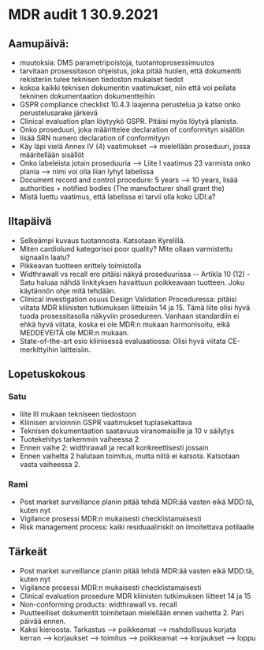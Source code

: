# MDR audit 1 30.9.2021

## Aamupäivä:
- muutoksia: DMS parametripoistoja, tuotantoprosessimuutos
- tarvitaan prosessitason ohjeistus, joka pitää huolen, että dokumentti rekisteriin tulee teknisen tiedoston mukaiset tiedot
- kokoa kaikki teknisen dokumentin vaatimukset, niin että voi peilata tekninen dokumentaation dokumentteihin
- GSPR compliance checklist 10.4.3 laajenna perustelua ja katso onko perustelusarake järkevä
- Clinical evaluation plan löytyykö GSPR. Pitäisi myös löytyä planista.
- Onko proseduuri, joka määrittelee declaration of conformityn sisällön
- lisää SRN numero declaration of conformityyn
- Käy läpi vielä Annex IV (4) vaatimukset --> mielellään proseduuri, jossa määritellään sisällöt
- Onko labeleista jotain proseduuria --> Liite I vaatimus 23 varmista onko plania --> nimi voi olla liian lyhyt labelissa
- Document record and control procedure: 5 years --> 10 years, lisää authorities + notified bodies (The manufacturer shall grant the)
- Mistä luettu vaatimus, että labelissa ei tarvii olla koko UDI:a?

## Iltapäivä
- Selkeämpi kuvaus tuotannosta. Katsotaan Kyrelillä.
- Miten cardiolund kategorisoi poor quality? Mite ollaan varmistettu signaalin laatu?
- Pikkeavan tuotteen erittely toimistolla
- Widthrawall vs recall ero pitäisi näkyä proseduurissa -- Artikla 10 (12) - Satu haluaa nähdä linkityksen havaittuun poikkeavaan tuotteen. Joku käytännön ohje mitä tehdään.
- Clinical investigation osuus Design Validation Proceduressa: pitäisi viitata MDR kliinisten tutkimuksen liitteisiin 14 ja 15. Tämä liite olisi hyvä tuoda prosessitasolla näkyviin prosedureen. Vanhaan standardiin ei ehkä hyvä viitata, koska ei ole MDR:n mukaan harmonisoitu, eikä MEDDEVEITÄ ole MDR:n mukaan.
- State-of-the-art osio kliinisessä evaluaatiossa: Olisi hyvä viitata CE-merkittyihin laitteisiin.


## Lopetuskokous

### Satu
- liite III mukaan tekniseen tiedostoon
- Kliinisen arvioinnin GSPR vaatimukset tuplasekattava
- Teknisen dokumentaation saatavuus viranomaisille ja 10 v säilytys
- Tuotekehitys tarkemmin vaiheessa 2
- Ennen vaihe 2: widthrawall ja recall konkreettisesti jossain
- Ennen vaihetta 2 halutaan toimitus, mutta niitä ei katsota. Katsotaan vasta vaiheessa 2.

### Rami
- Post market surveillance planin pitää tehdä MDR:ää vasten eikä MDD:tä, kuten nyt
- Vigilance prosessi MDR:n mukaisesti checklistamaisesti
- Risk management process: kaiki residuaaliriskit on ilmoitettava potilaalle

## Tärkeät
- Post market surveillance planin pitää tehdä MDR:ää vasten eikä MDD:tä, kuten nyt
- Vigilance prosessi MDR:n mukaisesti checklistamaisesti
- Clinical evaluation prosedure MDR kliinisten tutkimuksen liitteet 14 ja 15
- Non-conforming products: widthrawall vs. recall
- Puutteelliset dokumentit toimitetaan mielellään ennen vaihetta 2. Pari päivää ennen.
- Kaksi kieroosta. Tarkastus --> poikkeamat --> mahdollisuus korjata kerran --> korjaukset --> toimitus --> poikkeamat --> korjaukset --> loppu
